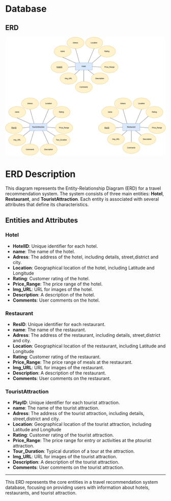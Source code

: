 # Database

## ERD

![GPTCache Struct](../docs/Travel_Rec.png)

# ERD Description

This diagram represents the Entity-Relationship Diagram (ERD) for a travel recommendation system. The system consists of three main entities: **Hotel**, **Restaurant**, and **TouristAttraction**. Each entity is associated with several attributes that define its characteristics.

## Entities and Attributes

### Hotel
- **HotelID**: Unique identifier for each hotel.
- **name**: The name of the hotel.
- **Adress**: The address of the hotel, including details, street,district and city.
- **Location**: Geographical location of the hotel, including Latitude and Longitude
- **Rating**: Customer rating of the hotel.
- **Price_Range**: The price range of the hotel.
- **Img_URL**: URL for images of the hotel.
- **Description**: A description of the hotel.
- **Comments**: User comments on the hotel.

### Restaurant
- **ResID**: Unique identifier for each restaurant.
- **name**: The name of the restaurant.
- **Adress**: The address of the restaurant, including details, street,district and city.
- **Location**: Geographical location of the restaurant, including Latitude and Longitude
- **Rating**: Customer rating of the restaurant.
- **Price_Range**: The price range of meals at the restaurant.
- **Img_URL**: URL for images of the restaurant.
- **Description**: A description of the restaurant.
- **Comments**: User comments on the restaurant.

### TouristAttraction
- **PlayID**: Unique identifier for each tourist attraction.
- **name**: The name of the tourist attraction.
- **Adress**: The address of the tourist attraction, including details, street,district and city.
- **Location**: Geographical location of the tourist attraction, including Latitude and Longitude
- **Rating**: Customer rating of the tourist attraction.
- **Price_Range**: The price range for entry or activities at the ptourist attraction.
- **Tour_Duration**: Typical duration of a tour at the attraction.
- **Img_URL**: URL for images of the tourist attraction.
- **Description**: A description of the tourist attraction.
- **Comments**: User comments on the tourist attraction.

---

This ERD represents the core entities in a travel recommendation system database, focusing on providing users with information about hotels, restaurants, and tourist attraction.

